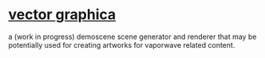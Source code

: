 # [vector graphica](https://casiojapi.github.io/vector-graphica)

a (work in progress) demoscene scene generator and renderer that may be potentially used for creating artworks for vaporwave related content.